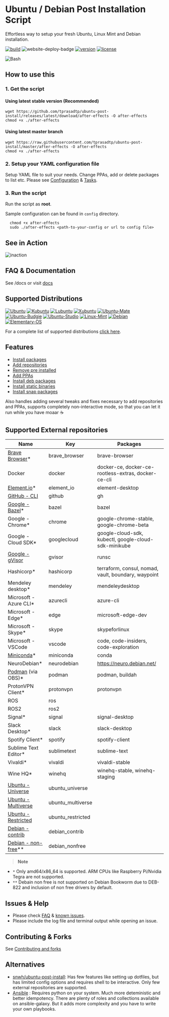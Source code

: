 # Ubuntu / Debian Post Installation Script

Effortless way to setup your fresh Ubuntu, Linux Mint and Debian installation.

[![build][build-badge]][build-link]
![website-deploy-badge]
[![version][version]][changelog]
[![license][gpl-badge]][license]

![Bash](https://static.prasadt.com/logo64/bash.png)

## How to use this

### 1. Get the script

#### Using latest stable version (Recommended)

```console
wget https://github.com/tprasadtp/ubuntu-post-install/releases/latest/download/after-effects -O after-effects
chmod +x ./after-effects
```

#### Using latest master branch

```console
wget https://raw.githubusercontent.com/tprasadtp/ubuntu-post-install/master/after-effects -O after-effects
chmod +x ./after-effects
```

### 2. Setup your YAML configuration file

Setup YAML file to suit your needs. Change PPAs, add or delete packages to list etc.
Please see [Configuration](https://ae.prasadt.com/configuration/) & [Tasks](https://ae.prasadt.com/tasks/).

### 3. Run the script

Run the script as **root**.

Sample configuration can be found in `config` directory.

```console
  chmod +x after-effects
  sudo ./after-effects <path-to-your-config or url to config file>
```

## See in Action

![inaction](docs/assets/recordings/ubuntu-focal.gif)


## FAQ & Documentation

See /docs or visit [docs][docs]

## Supported Distributions

[![Ubuntu](https://static.prasadt.com/logo64/ubuntu.png)](https://www.ubuntu.com/desktop)
[![Kubuntu](https://static.prasadt.com/logo64/kubuntu.png)](https://kubuntu.org/)
[![Lubuntu](https://static.prasadt.com/logo64/lubuntu.png)](https://lubuntu.net/)
[![Xubuntu](https://static.prasadt.com/logo64/xubuntu.png)](https://xubuntu.net/)
[![Ubuntu-Mate](https://static.prasadt.com/logo64/ubuntu-mate.png)](https://ubuntu-mate.org/)
[![Ubuntu-Budgie](https://static.prasadt.com/logo64/ubuntu-budgie.png)](https://ubuntubudgie.org/)
[![Ubuntu-Studio](https://static.prasadt.com/logo64/ubuntu-studio.png)](https://ubuntustudio.org/)
[![Linux-Mint](https://static.prasadt.com/logo64/linux-mint.png)](https://www.linuxmint.com/)
[![Debian](https://static.prasadt.com/logo64/debian.png)](https://www.debian.org/)
[![Elementary-OS](https://static.prasadt.com/logo64/elementary-os.png)](https://elementary.io/)

For a complete list of supported distributions [click here](https://ae.prasadt.com/faq/distros/).

## Features

- [Install packages](https://ae.prasadt.com/tasks/#install-apt-packages)
- [Add repositories](https://ae.prasadt.com/tasks/#add-repositories)
- [Remove pre installed](https://ae.prasadt.com/tasks/#purge-unwanted-packages)
- [Add PPAs](https://ae.prasadt.com/tasks/#add-personal-package-archives-ppa)
- [Install deb packages](https://ae.prasadt.com/tasks/#install-debian-package-archives-deb-files)
- [Install static binaries](https://ae.prasadt.com/tasks/#install-static-binaries)
- [Install snap packages](https://ae.prasadt.com/tasks/#installing-snap-packages)

Also handles adding several tweaks and fixes necessary to add repositories and PPAs, supports completely non-interactive mode, so that you can let it run while you have moaar ☕

## Supported External repositories

| Name                    | Key               | Packages
| ----------------------- | ----------------- | ---
| [Brave Browser][]*      | brave_browser     | brave-browser
| Docker                  | docker            | docker-ce, docker-ce-rootless-extras, docker-ce-cli
| [Element.io][element]*  | element_io        | element-desktop
| [GitHub - CLI][]        | github            | gh
| [Google - Bazel][]*     | bazel             | bazel
| Google - Chrome*        | chrome            | google-chrome-stable, google-chrome-beta
| Google - Cloud SDK*     | googlecloud       | google-cloud-sdk, kubectl, google-cloud-sdk-minikube
| [Google - gVisor][]     | gvisor            | runsc
| Hashicorp*              | hashicorp         | terraform, consul, nomad, vault, boundary, waypoint
| Mendeley desktop*       | mendeley          | mendeleydesktop
| Microsoft - Azure CLI*  | azurecli          | azure-cli
| Microsoft - Edge*       | edge              | microsoft-edge-dev
| Microsoft - Skype*      | skype             | skypeforlinux
| Microsoft - VSCode      | vscode            | code, code-insiders, code-exploration
| [Miniconda][]*          | miniconda         | conda
| NeuroDebian*            | neurodebian       | https://neuro.debian.net/
| [Podman][] (via OBS)*   | podman            | podman, buildah
| ProtonVPN Client*       | protonvpn         | protonvpn
| ROS                     | ros               |
| ROS2                    | ros2              |
| Signal*                 | signal            | signal-desktop
| Slack Desktop*          | slack             | slack-desktop
| Spotify Client*         | spotify           | spotify-client
| Sublime Text Editor*    | sublimetext       | sublime-text
| Vivaldi*                | vivaldi           | vivaldi-stable
| Wine HQ*                | winehq            | winehq-stable, winehq-staging
| [Ubuntu - Universe][]   | ubuntu_universe   |
| [Ubuntu - Multiverse][] | ubuntu_multiverse |
| [Ubuntu - Restricted][] | ubuntu_restricted |
| [Debian - contrib][]    | debian_contrib    |
| [Debian - non-free][]** | debian_nonfree    |

> **Note**

  - `*` Only amd64/x86_64 is supported. ARM CPUs like Raspberry Pi/Nvidia Tegra are not
  supported.
  - `**` Debain non free is not supported on Debian Bookworm due to DEB-822 and inclusion of
  non free drivers by default.

## Issues & Help

- Please check [FAQ][FAQ] & [known issues][known-issues].
- Please include the log file and terminal output while opening an issue.

## Contributing & Forks

See [Contributing and forks](/CONTRIBUTING.md)

## Alternatives

- [snwh/ubuntu-post-install](https://github.com/snwh/ubuntu-post-install):  Has few features like setting up dotfiles, but has limited config options and requires shell to be interactive. Only few external repositories are supported.
- [Ansible](https://ansible.com) : Requires python on your system. Much more deteministic and better idempotency. There are plenty of roles and collections available on ansible-galaxy. But it adds more complexity and you have to write your own playbooks.

[FAQ]: https://ae.prasadt.com/faq/dependencies/
[docs]: https://ae.prasadt.com/
[known-issues]: https://ae.prasadt.com/faq/errors/
[changelog]: https://ae.prasadt.com/changelog/

[build-badge]: https://github.com/tprasadtp/ubuntu-post-install/workflows/build/badge.svg
[build-link]: https://github.com/tprasadtp/ubuntu-post-install/actions?query=workflow%3Abuild
[release-ci-badge]: https://github.com/tprasadtp/ubuntu-post-install/workflows/release/badge.svg
[release-ci-link]: https://github.com/tprasadtp/ubuntu-post-install/actions?query=workflow%3Arelease

[docs-ci-badge]: https://github.com/tprasadtp/ubuntu-post-install/workflows/docs/badge.svg
[docs-ci-link]: https://github.com/tprasadtp/ubuntu-post-install/actions?query=workflow%3Adocs

[netlify-badge]: https://api.netlify.com/api/v1/badges/887c3d5c-5203-46b9-a31d-67cada282f36/deploy-status
[netlify]: https://app.netlify.com/sites/ubuntu-post-install/deploys

[website-deploy-badge]:https://img.shields.io/github/deployments/tprasadtp/ubuntu-post-install/production?label=docs&logo=vercel

[version]: https://img.shields.io/github/v/release/tprasadtp/ubuntu-post-install?label=version

[gpl-badge]: https://img.shields.io/badge/License-GPLv3-ff69b4
[license]: https://github.com/tprasadtp/ubuntu-post-install/blob/master/LICENSE

[Brave Browser]: https://brave.com/linux/
[element]: https://element.io
[GitHub - CLI]: https://cli.github.com
[Google - gVisor]: https://gvisor.dev
[Miniconda]: https://www.anaconda.com/blog/rpm-and-debian-repositories-for-miniconda
[Podman]: https://podmain.io
[Google - Bazel]: https://bazel.build
[Ubuntu - Universe]: https://help.ubuntu.com/community/Repositories/Ubuntu
[Ubuntu - Restricted]: https://help.ubuntu.com/community/Repositories/Ubuntu
[Ubuntu - Multiverse]: https://help.ubuntu.com/community/Repositories/Ubuntu
[Debian - contrib]: https://www.debian.org/doc/debian-policy/ch-archive#s-contrib
[Debian - non-free]: https://www.debian.org/doc/debian-policy/ch-archive#s-non-free
